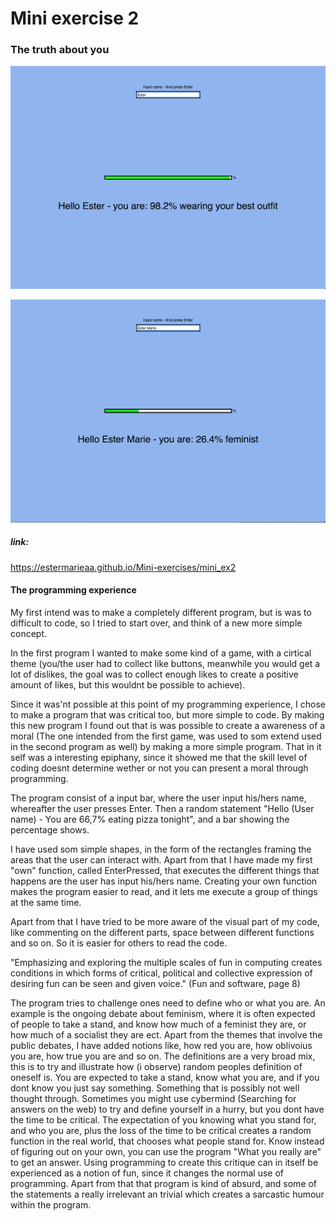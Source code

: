 # Mini exercise 2

### The truth about you 


![alt text](you.png "If you Enter your name and press Enter, a statement about you will show, and a percentage of how much you forfill the statement shows in the loadingbar.")

![alt text](you3.png "If you Enter your name and press Enter, a statement about you will show, and a percentage of how much you forfill the statement shows in the loadingbar.")

##### link:
https://estermarieaa.github.io/Mini-exercises/mini_ex2

#### The programming experience

My first intend was to make a completely different program, but is was to difficult to code, so I tried to start over, and think of a new more simple concept. 

In the first program I wanted to make some kind of a game, with a cirtical theme (you/the user had to collect like buttons, meanwhile you would get a lot of dislikes, the goal was to collect enough likes to create a positive amount of likes, but this wouldnt be possible to achieve). 

Since it was'nt possible at this point of my programming experience, I chose to make a program that was critical too, but more simple to code. By making this new program I found out that is was possible to create a awareness of a moral (The one intended from the first game, was used to som extend used in the second program as well) by making a more simple program. That in it self was a interesting epiphany, since it showed me that the skill level of coding doesnt determine wether or not you can present a moral through programming. 

The program consist of a input bar, where the user input his/hers name, whereafter the user presses Enter. Then a random statement "Hello (User name) - You are 66,7% eating pizza tonight", and a bar showing the percentage shows.

I have used som simple shapes, in the form of the rectangles framing the areas that the user can interact with. Apart from that I have made my first "own" function, called EnterPressed, that executes the different things that happens are the user has input his/hers name. Creating your own function makes the program easier to read, and it lets me execute a group of things at the same time. 

Apart from that I have tried to be more aware of the visual part of my code, like commenting on the different parts, space between different functions and so on. So it is easier for others to read the code. 

"Emphasizing and exploring the multiple scales
of fun in computing creates conditions in which forms of critical, political and
collective expression of desiring fun can be seen and given voice." (Fun and software, page 8)

The program tries to challenge ones need to define who or what you are. An example is the ongoing debate about feminism, where it is often expected of people to take a stand, and know how much of a feminist they are, or how much of a socialist they are ect. Apart from the themes that involve the public debates, I have added notions like, how red you are, how oblivoius you are, how true you are and so on. The definitions are a very broad mix, this is to try and illustrate how (i observe) random peoples definition of oneself is. You are expected to take a stand, know what you are, and if you dont know you just say something. Something that is possibly not well thought through. Sometimes you might use cybermind (Searching for answers on the web) to try and define yourself in a hurry, but you dont have the time to be critical. The expectation of you knowing what you stand for, and who you are, plus the loss of the time to be critical creates a random function in the real world, that chooses what people stand for. Know instead of figuring out on your own, you can use the program "What you really are" to get an answer. Using programming to create this critique can in itself be experienced as a notion of fun, since it changes the normal use of programming. Apart from that that program is kind of absurd, and some of the statements a really irrelevant an trivial which creates a sarcastic humour within the program. 



 

